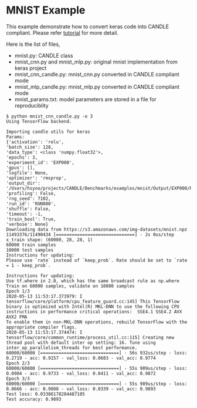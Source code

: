 # MNIST Example

This example demonstrate how to convert keras code into CANDLE compliant. 
Please refer [tutorial](https://ecp-candle.github.io/Candle/html/tutorials/writing_candle_code.html) for more detail.

Here is the list of files,

- mnist.py: CANDLE class
- mnist_cnn.py and mnist_mlp.py: original mnist implementation from keras project
- mnist_cnn_candle.py: mnist_cnn.py converted in CANDLE compliant mode
- mnist_mlp_candle.py: mnist_mlp.py converted in CANDLE compliant mode
- mnist_params.txt: model parameters are stored in a file for reproduciblity


```
$ python mnist_cnn_candle.py -e 3
Using TensorFlow backend.

Importing candle utils for keras
Params:
{'activation': 'relu',
'batch_size': 128,
'data_type': <class 'numpy.float32'>,
'epochs': 3,
'experiment_id': 'EXP000',
'gpus': [],
'logfile': None,
'optimizer': 'rmsprop',
'output_dir': '/Users/hsyoo/projects/CANDLE/Benchmarks/examples/mnist/Output/EXP000/RUN000',
'profiling': False,
'rng_seed': 7102,
'run_id': 'RUN000',
'shuffle': False,
'timeout': -1,
'train_bool': True,
'verbose': None}
Downloading data from https://s3.amazonaws.com/img-datasets/mnist.npz
11493376/11490434 [==============================] - 2s 0us/step
x_train shape: (60000, 28, 28, 1)
60000 train samples
10000 test samples
Instructions for updating:
Please use `rate` instead of `keep_prob`. Rate should be set to `rate = 1 - keep_prob`.

Instructions for updating:
Use tf.where in 2.0, which has the same broadcast rule as np.where
Train on 60000 samples, validate on 10000 samples
Epoch 1/3
2020-05-13 11:53:17.373979: I tensorflow/core/platform/cpu_feature_guard.cc:145] This TensorFlow binary is optimized with Intel(R) MKL-DNN to use the following CPU instructions in performance critical operations:  SSE4.1 SSE4.2 AVX AVX2 FMA
To enable them in non-MKL-DNN operations, rebuild TensorFlow with the appropriate compiler flags.
2020-05-13 11:53:17.374474: I tensorflow/core/common_runtime/process_util.cc:115] Creating new thread pool with default inter op setting: 16. Tune using inter_op_parallelism_threads for best performance.
60000/60000 [==============================] - 56s 932us/step - loss: 0.2719 - acc: 0.9157 - val_loss: 0.0683 - val_acc: 0.9774
Epoch 2/3
60000/60000 [==============================] - 55s 909us/step - loss: 0.0904 - acc: 0.9733 - val_loss: 0.0411 - val_acc: 0.9872
Epoch 3/3
60000/60000 [==============================] - 55s 909us/step - loss: 0.0666 - acc: 0.9808 - val_loss: 0.0339 - val_acc: 0.9893
Test loss: 0.03386178284487105
Test accuracy: 0.9893
```
